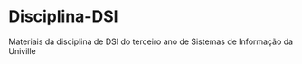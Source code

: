 # Disciplina-DSI
Materiais da disciplina de DSI do terceiro ano de Sistemas de Informação da Univille
